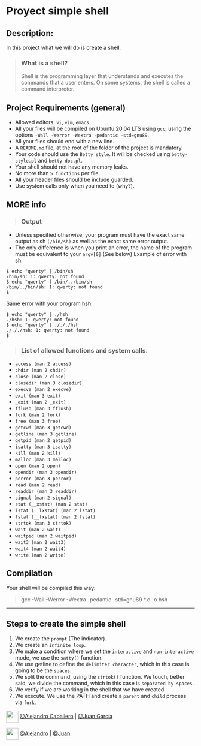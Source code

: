 # Proyect simple shell
## Description:
In this project what we will do is create a shell.
> ### What is a shell?
> Shell is the programming layer that understands and executes the commands that a user enters. On some systems, the shell is called a command interpreter. 

## Project Requirements (general)
* Allowed editors: ```vi```, ```vim```, ```emacs```.
* All your files will be compiled on Ubuntu 20.04 LTS using ```gcc```, using the options ```-Wall -Werror -Wextra -pedantic -std=gnu89```.
* All your files should end with a new line.
* A ```README.md``` file, at the root of the folder of the project is mandatory.
* Your code should use the ```Betty style```. It will be checked using ```betty-style.pl``` and ```betty-doc.pl```.
* Your shell should not have any memory leaks.
* No more than ```5 functions``` per file.
* All your header files should be include guarded.
* Use system calls only when you need to (why?).

## MORE info
> ### Output
* Unless specified otherwise, your program must have the exact same output as sh ```(/bin/sh)``` as well as the exact same error output.
* The only difference is when you print an error, the name of the program must be equivalent to your ```argv[0]``` (See below)
Example of error with sh:
```
$ echo "qwerty" | /bin/sh
/bin/sh: 1: qwerty: not found
$ echo "qwerty" | /bin/../bin/sh
/bin/../bin/sh: 1: qwerty: not found
$
```
Same error with your program hsh:
```
$ echo "qwerty" | ./hsh
./hsh: 1: qwerty: not found
$ echo "qwerty" | ./././hsh
./././hsh: 1: qwerty: not found
$
```
> ### List of allowed functions and system calls.

* ```access (man 2 access)```
* ```chdir (man 2 chdir)```
* ```close (man 2 close)```
* ```closedir (man 3 closedir)```
* ```execve (man 2 execve)```
* ```exit (man 3 exit)```
* ```_exit (man 2 _exit)```
* ```fflush (man 3 fflush)```
* ```fork (man 2 fork)```
* ```free (man 3 free)```
* ```getcwd (man 3 getcwd)```
* ```getline (man 3 getline)```
* ```getpid (man 2 getpid)```
* ```isatty (man 3 isatty)```
* ```kill (man 2 kill)```
* ```malloc (man 3 malloc)```
* ```open (man 2 open)```
* ```opendir (man 3 opendir)```
* ```perror (man 3 perror)```
* ```read (man 2 read)```
* ```readdir (man 3 readdir)```
* ```signal (man 2 signal)```
* ```stat (__xstat) (man 2 stat)```
* ```lstat (__lxstat) (man 2 lstat)```
* ```fstat (__fxstat) (man 2 fstat)```
* ```strtok (man 3 strtok)```
* ```wait (man 2 wait)```
* ```waitpid (man 2 waitpid)```
* ```wait3 (man 2 wait3)```
* ```wait4 (man 2 wait4)```
* ```write (man 2 write)```

## Compilation
Your shell will be compiled this way:
> gcc -Wall -Werror -Wextra -pedantic -std=gnu89 *.c -o hsh

___

## Steps to create the simple shell
1. We create the ```prompt``` (The indicator).
2. We create an ```infinite loop```.
3. We make a condition where we set the ```interactive``` and ```non-interactive``` mode, we use the ```satty()``` function.
4. We use getline to define the ```delimiter character```, which in this case is going to be the ```spaces```.
5. We split the command, using the ```strtok()``` function. We touch, better said, we divide the command, which in this case is ```separated by spaces```.
6. We verify if we are working in the shell that we have created.
7. We execute. We use the PATH and create a ```parent``` and ```child``` process via ```fork```.

<a href = 'https://www.github.com/Crisgrva'> <img width = '32px' align= 'center' src="https://raw.githubusercontent.com/rahulbanerjee26/githubAboutMeGenerator/main/icons/github.svg"/></a> [@Alejandro Caballero](https://github.com/Caballero018) | [@Juan García](https://github.com/JuanGarcia0418)

<a href = 'https://www.twitter.com/crisgrvc'> <img width = '32px' align= 'center' src="https://raw.githubusercontent.com/rahulbanerjee26/githubAboutMeGenerator/main/icons/twitter.svg"/></a> [@Alejandro](https://twitter.com/Alejand51178128) | [@Juan]()
